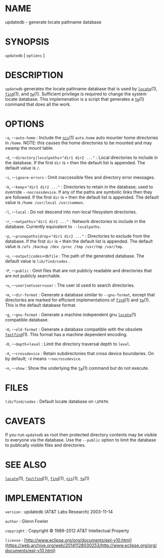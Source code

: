 # NAME

updatedb - generate locate pathname database

# SYNOPSIS

`updatedb` \[ `options` \]

# DESCRIPTION

`updatedb` generates the locate pathname database that is used by
[`locate`](/web/20141128030253/http://www2.research.att.com/~astopen/man/man1/locate.html)(1),
[`find`](/web/20141128030253/http://www2.research.att.com/~astopen/man/man1/find.html)(1),
and
[`tw`](/web/20141128030253/http://www2.research.att.com/~astopen/man/man1/tw.html)(1).
Sufficient privilege is required to change the system locate database.
This implemenation is a script that generates a
[`tw`](/web/20141128030253/http://www2.research.att.com/~astopen/man/man1/tw.html)(1)
command that does all the work.

# OPTIONS

-`a`, --`auto-home`
:   Include the
    [`nis`](/web/20141128030253/http://www2.research.att.com/~astopen/man/man1/nis.html)(1)
    `auto.home` auto mounter home directories in `/home`. NOTE: this
    causes the home directories to be mounted and may swamp the
    mount table.

-`d`, --`directory|localpaths`=`"dir1 dir2 ..."`
:   Local directories to include in the database. If the first `dir` is
    `+` then the default list is appended. The default value is `/`.

-`i`, --`ignore-errors`
:   Omit inaccessible files and directory error messages.

-`k`, --`keep`=`"dir1 dir2 ..."`
:   Directories to retain in the database; used to override
    `--nocrossdevice`. If any of the paths are symbolic links then
    they are followed. If the first `dir` is `+` then the default list
    is appended. The default value is `/home /usr/local /usr/common`.

-`l`, --`local`
:   Do not descend into non-local filesystem directories.

-`r`, --`netpaths`=`"dir1 dir2 ..."`
:   Network directories to include in the database. Currently equivalent
    to `--localpaths`.

-`p`, --`prunepaths|drop`=`"dir1 dir2 ..."`
:   Directories to exclude from the database. If the first `dir` is
    `+` then the default list is appended. The default value is `/afs
    /backup /dev /proc /tmp /usr/tmp /var/tmp`.

-`o`, --`output|codes`=`dbfile`
:   The path of the generated database. The default value is
    `lib/find/codes` .

-`P`, --`public`
:   Omit files that are not publicly readable and directories that are
    not publicly searchable.

-`u`, --`user|netuser`=`user`
:   The user id used to search directories.

-`m`, --`dir-format`
:   Generate a database similar to `--gnu-format`, except that
    directories are marked for efficient implementations of
    [`find`](/web/20141128030253/http://www2.research.att.com/~astopen/man/man1/find.html)(1)
    and
    [`tw`](/web/20141128030253/http://www2.research.att.com/~astopen/man/man1/tw.html)(1).
    This is the default database format.

-`g`, --`gnu-format`
:   Generate a machine independent gnu
    [`locate`](/web/20141128030253/http://www2.research.att.com/~astopen/man/man1/locate.html)(1)
    compatible database.

-`O`, --`old-format`
:   Generate a database compatible with the obsolete
    [`fastfind`](/web/20141128030253/http://www2.research.att.com/~astopen/man/man1/fastfind.html)(1).
    This format has a machine dependent encoding.

-`D`, --`depth`=`level`
:   Limit the directory traversal depth to `level`.

-`X`, --`crossdevice`
:   Retain subdirectories that cross device boundaries. On by default;
    -`X` means --`nocrossdevice`.

-`n`, --`show`
:   Show the underlying the
    [`tw`](/web/20141128030253/http://www2.research.att.com/~astopen/man/man1/tw.html)(1)
    command but do not execute.

# FILES

`lib/find/codes`
:   Default locate database on `\$PATH`.

# CAVEATS

If you run `updatedb` as root then protected directory contents may be
visible to everyone via the database. Use the `--public` option to
limit the database to publically visible files and directories.

# SEE ALSO

[`locate`](/web/20141128030253/http://www2.research.att.com/~astopen/man/man1/locate.html)(1),
[`fastfind`](/web/20141128030253/http://www2.research.att.com/~astopen/man/man1/fastfind.html)(1),
[`find`](/web/20141128030253/http://www2.research.att.com/~astopen/man/man1/find.html)(1),
[`nis`](/web/20141128030253/http://www2.research.att.com/~astopen/man/man1/nis.html)(1),
[`tw`](/web/20141128030253/http://www2.research.att.com/~astopen/man/man1/tw.html)(1)

# IMPLEMENTATION

`version`
:   updatedb (AT&T Labs Research) 2003-11-14

`author`
:   Glenn Fowler

`copyright`
:   Copyright © 1989-2012 AT&T Intellectual Property

`license`
:   [http://www.eclipse.org/org/documents/epl-v10.html](https://web.archive.org/web/20141128030253/http://www.eclipse.org/org/documents/epl-v10.html)


